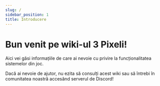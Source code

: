 ```yaml
---
slug: /
sidebar_position: 1
title: Introducere
---
```


# Bun venit pe wiki-ul 3 Pixeli!

Aici vei găsi informațiile de care ai nevoie cu privire la funcționalitatea sistemelor din joc.

Dacă ai nevoie de ajutor, nu ezita să consulți acest wiki sau să întrebi în comunitatea noastră accesând serverul de Discord!

